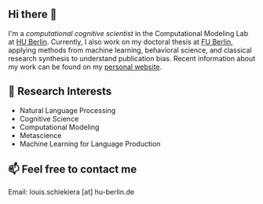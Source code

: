 ## Hi there 👋
I'm a *computational cognitive scientist* in the Computational Modeling Lab at [HU Berlin](https://www.psychology.hu-berlin.de/de/mitarbeiter/1696407). Currently, I also work on my doctoral thesis at [FU Berlin](https://www.ewi-psy.fu-berlin.de/psychologie/arbeitsbereiche/klinisch_psychologische_intervention/mitarbeiter/lschiekiera/index.html), applying methods from machine learning, behavioral science, and classical research synthesis to understand publication bias. Recent information about my work can be found on my [personal website](https://schiekiera.github.io/).

## 🔬 Research Interests
- Natural Language Processing
- Cognitive Science
- Computational Modeling
- Metascience
- Machine Learning for Language Production

## 📫 Feel free to contact me
Email: louis.schiekiera [at] hu-berlin.de
